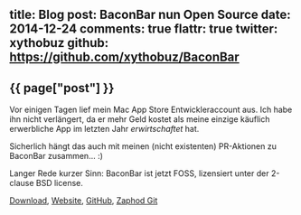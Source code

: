 title: Blog
post: BaconBar nun Open Source
date: 2014-12-24
comments: true
flattr: true
twitter: xythobuz
github: https://github.com/xythobuz/BaconBar
---

## {{ page["post"] }}
<!--%
from datetime import datetime
date = datetime.strptime(page["date"], "%Y-%m-%d").strftime("%B %d, %Y")
print "*Posted at %s.*" % date
%-->

Vor einigen Tagen lief mein Mac App Store Entwickleraccount aus. Ich habe ihn nicht verlängert, da er mehr Geld kostet als meine einzige käuflich erwerbliche App im letzten Jahr _erwirtschaftet_ hat.

Sicherlich hängt das auch mit meinen (nicht existenten) PR-Aktionen zu BaconBar zusammen... :)

Langer Rede kurzer Sinn: BaconBar ist jetzt FOSS, lizensiert unter der 2-clause BSD license.

[Download](http://xythobuz.de/baconbar/BaconBar-1.5.3.zip), [Website](http://xythobuz.de/baconbar/), [GitHub](https://github.com/xythobuz/BaconBar), [Zaphod Git](http://xythobuz.de/git/baconbar/)

